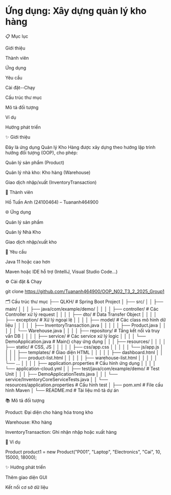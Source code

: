 # Ứng dụng: Xây dựng quản lý kho hàng


📋 Mục lục

Giới thiệu

Thành viên

Ứng dụng

Yêu cầu

Cài đặt--Chạy

Cấu trúc thư mục

Mô tả đối tượng

Ví dụ

Hướng phát triển


✨ Giới thiệu

Đây là ứng dụng Quản lý Kho Hàng được xây dựng theo hướng lập trình hướng đối tượng (OOP), cho phép:

Quản lý sản phẩm (Product)

Quản lý nhà kho: Kho hàng (Warehouse)

Giao dịch nhập/xuất (InventoryTransaction)

👥 Thành viên

Hồ Tuấn Anh (24100464) – Tuananh464900

🌐 Ứng dụng

Quản lý sản phẩm

Quản lý Nhà Kho

Giao dịch nhập/xuất kho


📆 Yêu cầu

Java 11 hoặc cao hơn

Maven hoặc IDE hỗ trợ (IntelliJ, Visual Studio Code…)

⚙️ Cài đặt & Chạy

git clone https://github.com/Tuananh464900/OOP_N02_T3_2_2025_Group1

🗂️ Cấu trúc thư mục
├── QLKH/                               # Spring Boot Project
│   ├── src/
│   │   ├── main/
│   │   │   ├── java/com/example/demo/
│   │   │   │   ├── controller/                       # Các Controller xử lý request
│   │   │   │   ├── dto/                              # Data Transfer Object
│   │   │   │   ├── exception/                        # Xử lý ngoại lệ
│   │   │   │   ├── model/                            # Các class mô hình dữ liệu
│   │   │   │   │   ├── InventoryTransaction.java
│   │   │   │   │   ├── Product.java
│   │   │   │   │   └── Warehouse.java
│   │   │   │   ├── repository/                       # Tầng kết nối và truy vấn DB
│   │   │   │   ├── service/                          # Các service xử lý logic
│   │   │   │   └── DemoApplication.java              # Main() chạy ứng dụng
│   │   │   ├── resources/
│   │   │   │   ├── static/                           # CSS, JS
│   │   │   │   │   ├── css/app.css
│   │   │   │   │   └── js/app.js
│   │   │   │   ├── templates/                        # Giao diện HTML
│   │   │   │   │   ├── dashboard.html
│   │   │   │   │   ├── product-list.html
│   │   │   │   │   ├── warehouse-list.html
│   │   │   │   │   └── ...
│   │   │   │   ├── application.properties            # Cấu hình ứng dụng
│   │   │   │   └── application-cloud.yml
│   │   ├── test/java/com/example/demo/               # Test Unit
│   │   │   ├── DemoApplicationTests.java
│   │   │   └── service/InventoryCoreServiceTests.java
│   │   └── resources/application.properties          # Cấu hình test
│   ├── pom.xml                                       # File cấu hình Maven
│   └── README.md                                     # Tài liệu mô tả dự án


📚 Mô tả đối tượng

Product: Đại diện cho hàng hóa trong kho

Warehouse: Kho hàng

InventoryTransaction: Ghi nhận nhập hoặc xuất hàng

📖 Ví dụ

Product product1 = new Product("P001", "Laptop", "Electronics", "Cai", 10, 15000, 18000);

✨ Hướng phát triển

Thêm giao diện GUI

Kết nối cơ sở dữ liệu




